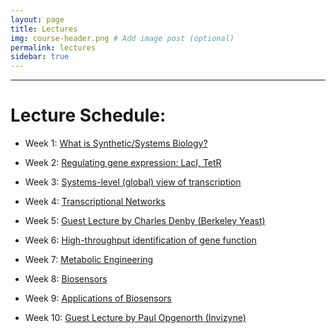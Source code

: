 ```yaml
---
layout: page
title: Lectures
img: course-header.png # Add image post (optional)
permalink: lectures
sidebar: true
---
```


---

# Lecture Schedule:

  * Week 1: [What is Synthetic/Systems Biology?](https://www.google.com)
  
  * Week 2: [Regulating gene expression: LacI, TetR](https://www.google.com)

  * Week 3: [Systems-level (global) view of transcription](https://www.google.com)

  * Week 4: [Transcriptional Networks](https://www.google.com)

  * Week 5: [Guest Lecture by Charles Denby (Berkeley Yeast)](https://www.google.com)
  
  * Week 6: [High-throughput identification of gene function](https://www.google.com)
  
  * Week 7: [Metabolic Engineering](https://www.google.com)

  * Week 8: [Biosensors](https://www.google.com)

  * Week 9: [Applications of Biosensors](https://www.google.com)

  * Week 10: [Guest Lecture by Paul Opgenorth (Invizyne)](https://www.google.com)
